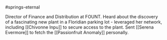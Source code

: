 #springs-eternal 

Director of Finance and Distribution at FOUNT. 
Heard about the discovery of a fascinating new plant in a Floridian parking lot - leveraged her network, including [[Chivonne Inpu]] to secure access to the plant.
Sent [[Serena Evermore]] to fetch the [[Passionfruit Anomaly]] personally.